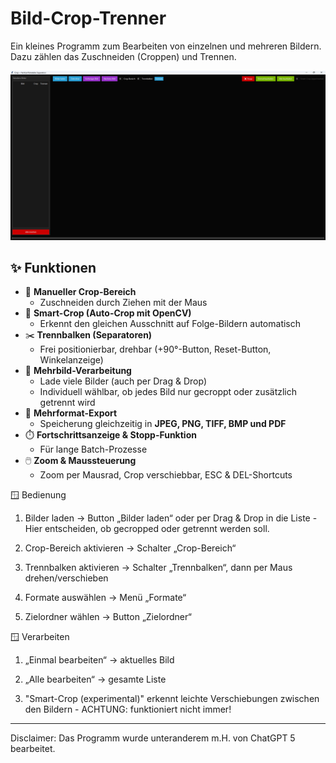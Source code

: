 # Bild-Crop-Trenner
Ein kleines Programm zum Bearbeiten von einzelnen und mehreren Bildern. Dazu zählen das Zuschneiden (Croppen) und Trennen.

![alt text](https://github.com/Testatost/Bild-Crop-Trenner/blob/main/Bild-Crop-Trenner-Bild.png?raw=true)

## ✨ Funktionen

- 🎯 **Manueller Crop-Bereich**
  - Zuschneiden durch Ziehen mit der Maus  
- 🤖 **Smart-Crop (Auto-Crop mit OpenCV)**
  - Erkennt den gleichen Ausschnitt auf Folge-Bildern automatisch  
- ✂️ **Trennbalken (Separatoren)**
  - Frei positionierbar, drehbar (+90°-Button, Reset-Button, Winkelanzeige)  
- 🧩 **Mehrbild-Verarbeitung**
  - Lade viele Bilder (auch per Drag & Drop)
  - Individuell wählbar, ob jedes Bild nur gecroppt oder zusätzlich getrennt wird  
- 💾 **Mehrformat-Export**
  - Speicherung gleichzeitig in **JPEG, PNG, TIFF, BMP und PDF**  
- ⏱️ **Fortschrittsanzeige & Stopp-Funktion**
  - Für lange Batch-Prozesse  
- 🖱️ **Zoom & Maussteuerung**
  - Zoom per Mausrad, Crop verschiebbar, ESC & DEL-Shortcuts  

🪟 Bedienung

1. Bilder laden → Button „Bilder laden“ oder per Drag & Drop in die Liste - Hier entscheiden, ob gecropped oder getrennt werden soll.

2. Crop-Bereich aktivieren → Schalter „Crop-Bereich“

3. Trennbalken aktivieren → Schalter „Trennbalken“, dann per Maus drehen/verschieben

4. Formate auswählen → Menü „Formate“

5. Zielordner wählen → Button „Zielordner“

🪟 Verarbeiten

1. „Einmal bearbeiten“ → aktuelles Bild

2. „Alle bearbeiten“ → gesamte Liste

3. "Smart-Crop (experimental)" erkennt leichte Verschiebungen zwischen den Bildern - ACHTUNG: funktioniert nicht immer!

_________________________________________________________

Disclaimer: Das Programm wurde unteranderem m.H. von ChatGPT 5 bearbeitet.

